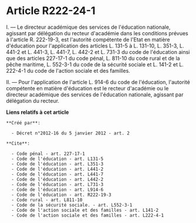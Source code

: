 # Article R222-24-1

I. ― Le directeur académique des services de l'éducation nationale, agissant par délégation du recteur d'académie dans les
conditions prévues à l'article R. 222-19-3, est l'autorité compétente de l'Etat en matière d'éducation pour l'application des
articles L. 131-5 à L. 131-10, L. 351-3, L. 441-2 et L. 441-3, L. 441-7, L. 442-2 et L. 731-3 du code de l'éducation ainsi
que des articles 227-17-1 du code pénal, L. 811-10 du code rural et de la pêche maritime, L. 552-3-1 du code de la sécurité
sociale et L. 141-2 et L. 222-4-1 du code de l'action sociale et des familles. 

II. ― Pour l'application de l'article L. 914-6 du code de l'éducation, l'autorité compétente en matière d'éducation est le
recteur d'académie ou le directeur académique des services de l'éducation nationale, agissant par délégation du recteur.

**Liens relatifs à cet article**

	**Créé par**:

	  - Décret n°2012-16 du 5 janvier 2012 - art. 2

	**Cite**:

	  - Code pénal - art. 227-17-1
	  - Code de l'éducation - art. L131-5
	  - Code de l'éducation - art. L351-3
	  - Code de l'éducation - art. L441-2
	  - Code de l'éducation - art. L441-7
	  - Code de l'éducation - art. L442-2
	  - Code de l'éducation - art. L731-3
	  - Code de l'éducation - art. L914-6
	  - Code de l'éducation - art. R222-19-3
	  - Code rural - art. L811-10
	  - Code de la sécurité sociale. - art. L552-3-1
	  - Code de l'action sociale et des familles - art. L141-2
	  - Code de l'action sociale et des familles - art. L222-4-1
